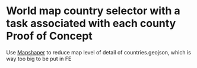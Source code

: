 # World map country selector with a task associated with each county Proof of Concept

Use [Mapshaper](https://mapshaper.org/) to reduce map level of detail of countries.geojson, which is way too big to be put in FE

